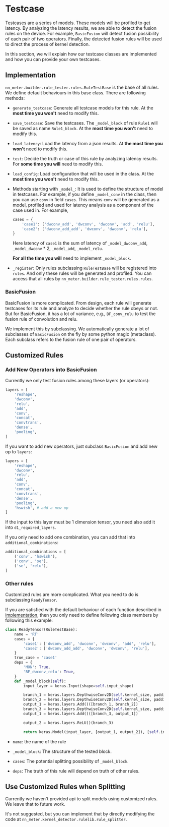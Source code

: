 # Testcase

Testcases are a series of models. These models will be profiled to get latency. By analyzing the latency results, we are able to detect the fusion rules on the device. For example, `BasicFusion` will detect fusion possibility of each pair of two operators. Finally, the detected fusion rules will be used to direct the process of kernel detection.

In this section, we will explain how our testcase classes are implemented and how you can provide your own testcases.

## Implementation

`nn_meter.builder.rule_tester.rules.RuleTestBase` is the base of all rules. We define default behaviours in this base class. There are following methods:

- `generate_testcase`: Generate all testcase models for this rule. At the **most time you won't** need to modify this.

- `save_testcase`: Save the testcases. The `_model_block` of rule `Rule1` will be saved as name `Rule1_block`. At the **most time you won't** need to modify this.

- `load_latency`: Load the latency from a json results. At **the most time you won't** need to modify this.

- `test`: Decide the truth or case of this rule by analyzing latency results. For **some time you will** need to modify this.

- `load_config`: Load configuration that will be used in the class. At the **most time you won't** need to modify this.

- Methods starting with `_model_`: It is used to define the structure of model in testcases. For example, if you define `_model_conv` in the class, then you can use `conv` in field `cases`. This means `conv` will be generated as a model, profiled and used for latency analysis as a component of the case used in. For example,
  
    ```python
    cases = {
        'case1': ['dwconv_add', 'dwconv', 'dwconv', 'add', 'relu'],
        'case2': ['dwconv_add_add', 'dwconv', 'dwconv', 'relu'],
    }
    ```

    Here latency of `case1` is the sum of latency of `_model_dwconv_add`, `_model_dwconv` * 2, `_model_add`, `_model_relu`.

    **For all the time you will** need to implement `_model_block`.

- `_register`: Only rules subclassing `RuleTestBase` will be registered into `rules`. And only these rules will be generated and profiled. You can access that all rules by `nn_meter.builder.rule_tester.rules.rules`.

### BasicFusion

BasicFusion is more complicated. From design, each rule will generate testcases for its rule and analyze to decide whether the rule obeys or not. But for BasicFusion, it has a lot of variance, e.g., `BF_conv_relu` to test the fusion rule of convolution and relu.

We implement this by subclassing. We automatically generate a lot of subclasses of `BasicFusion` on the fly by some python magic (metaclass). Each subclass refers to the fusion rule of one pair of operators.

## Customized Rules

### Add New Operators into BasicFusion

Currently we only test fusion rules among these layers (or operators):

```python
layers = [
    'reshape',
    'dwconv',
    'relu',
    'add',
    'conv',
    'concat',
    'convtrans',
    'dense',
    'pooling',
]
```

If you want to add new operators, just subclass `BasicFusion` and add new op to `layers`:

```python
layers = [
    'reshape',
    'dwconv',
    'relu',
    'add',
    'conv',
    'concat',
    'convtrans',
    'dense',
    'pooling',
    'hswish', # add a new op
]
```

If the input to this layer must be 1 dimension tensor, you need also add it into `d1_required_layers`.

If you only need to add one combination, you can add that into `additional_combinations`:
```python
additional_combinations = [
    ('conv', 'hswish'),
    ('conv', 'se'),
    ('se', 'relu'),
]
```

### Other rules

Customized rules are more complicated. What you need to do is subclassing `ReadyTensor`.

If you are satisfied with the default behaviour of each function described in [implementation](#implementation), then you only need to define following class members by following this example:

```python
class ReadyTensor(RuleTestBase):
    name = 'RT'
    cases = {
        'case1': ['dwconv_add', 'dwconv', 'dwconv', 'add', 'relu'],
        'case2': ['dwconv_add_add', 'dwconv', 'dwconv', 'relu'],
    }
    true_case = 'case1'
    deps = {
        'MON': True,
        'BF_dwconv_relu': True,
    }
    def _model_block(self):
        input_layer = keras.Input(shape=self.input_shape)

        branch_1 = keras.layers.DepthwiseConv2D(self.kernel_size, padding='same')(input_layer)
        branch_2 = keras.layers.DepthwiseConv2D(self.kernel_size, padding='same')(input_layer)
        output_1 = keras.layers.Add()([branch_1, branch_2])
        branch_3 = keras.layers.DepthwiseConv2D(self.kernel_size, padding='same')(input_layer)
        output_1 = keras.layers.Add()([branch_3, output_1])

        output_2 = keras.layers.ReLU()(branch_3)

        return keras.Model(input_layer, [output_1, output_2]), [self.input_shape]
```

- `name`: the name of the rule

- `_model_block`: The structure of the tested block.

- `cases`: The potential splitting possibility of `_model_block`.

- `deps`: The truth of this rule will depend on truth of other rules.


## Use Customized Rules when Splitting

Currently we haven't provided api to split models using customized rules. We leave that to future work.

It's not suggested, but you can implement that by directly modifying the code at `nn_meter.kernel_detector.rulelib.rule_splitter`.
